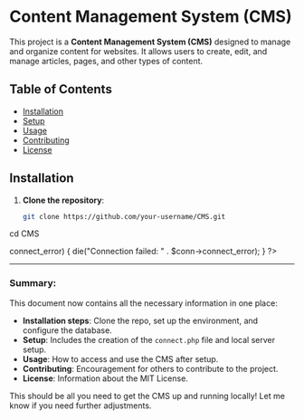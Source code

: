 # Content Management System (CMS)

This project is a **Content Management System (CMS)** designed to manage and organize content for websites. It allows users to create, edit, and manage articles, pages, and other types of content.

## Table of Contents
- [Installation](#installation)
- [Setup](#setup)
- [Usage](#usage)
- [Contributing](#contributing)
- [License](#license)

## Installation

1. **Clone the repository**:
   ```bash
   git clone https://github.com/your-username/CMS.git
cd CMS

<?php
$servername = "localhost";
$username = "root";  // Change if necessary
$password = "";  // Change if necessary
$dbname = "cms";  // Create this database in Php admin

// Create connection
$conn = new mysqli($servername, $username, $password, $dbname);

// Check connection
if ($conn->connect_error) {
    die("Connection failed: " . $conn->connect_error);
}
?>


---

### **Summary:**
This document now contains all the necessary information in one place:
- **Installation steps**: Clone the repo, set up the environment, and configure the database.
- **Setup**: Includes the creation of the `connect.php` file and local server setup.
- **Usage**: How to access and use the CMS after setup.
- **Contributing**: Encouragement for others to contribute to the project.
- **License**: Information about the MIT License.

This should be all you need to get the CMS up and running locally! Let me know if you need further adjustments.
